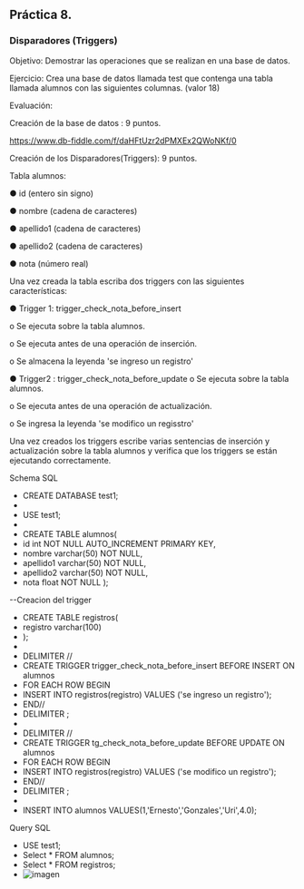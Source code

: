 ## Práctica 8.
### Disparadores (Triggers)

Objetivo: Demostrar las operaciones que se realizan en una base de datos.

Ejercicio: Crea una base de datos llamada test que contenga una tabla llamada
alumnos con las siguientes columnas. (valor 18)

Evaluación:

Creación de la base de datos : 9 puntos.

https://www.db-fiddle.com/f/daHFtUzr2dPMXEx2QWoNKf/0

Creación de los Disparadores(Triggers): 9 puntos.

Tabla alumnos:

● id (entero sin signo)

● nombre (cadena de caracteres)

● apellido1 (cadena de caracteres)

● apellido2 (cadena de caracteres)

● nota (número real)

Una vez creada la tabla escriba dos triggers con las siguientes características:

● Trigger 1: trigger_check_nota_before_insert

  o Se ejecuta sobre la tabla alumnos.
  
  o Se ejecuta antes de una operación de inserción.
  
  o Se almacena la leyenda 'se ingreso un registro'

● Trigger2 : trigger_check_nota_before_update
  o Se ejecuta sobre la tabla alumnos.
  
  o Se ejecuta antes de una operación de actualización.
  
  o Se ingresa la leyenda 'se modifico un regisstro'
  
Una vez creados los triggers escribe varias sentencias de inserción y actualización
sobre la tabla alumnos y verifica que los triggers se están ejecutando
correctamente.

 Schema SQL

- CREATE DATABASE test1;
- 
- USE test1;
- 
- CREATE TABLE alumnos(
- id int NOT NULL AUTO_INCREMENT PRIMARY KEY,
- nombre varchar(50) NOT NULL,
- apellido1 varchar(50) NOT NULL,
- apellido2 varchar(50) NOT NULL,
- nota float NOT NULL
);

--Creacion del trigger
- CREATE TABLE registros(
- registro varchar(100)
- );
- 
- DELIMITER //
- CREATE TRIGGER trigger_check_nota_before_insert BEFORE INSERT ON alumnos
- FOR EACH ROW BEGIN
- INSERT INTO registros(registro) VALUES ('se ingreso un registro');
- END//
- DELIMITER ;
- 
- DELIMITER //
- CREATE TRIGGER tg_check_nota_before_update BEFORE UPDATE ON alumnos
- FOR EACH ROW BEGIN
- INSERT INTO registros(registro) VALUES ('se modifico un registro');
- END//
- DELIMITER ;
- 
- INSERT INTO alumnos VALUES(1,'Ernesto','Gonzales','Uri',4.0);

 Query SQL
 
- USE test1;
- Select * FROM alumnos;
- Select * FROM registros;
- ![imagen](https://user-images.githubusercontent.com/102439815/173208594-76409d79-55c1-43e7-b158-7257120e540a.png)




